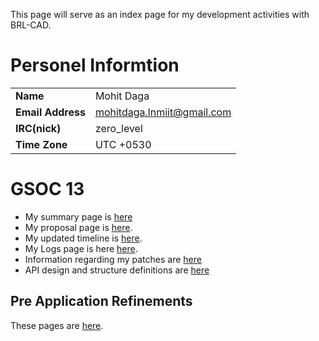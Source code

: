 This page will serve as an index page for my development activities with
BRL-CAD.

# Personel Informtion

|                   |                              |
|-------------------|------------------------------|
| **Name**          | Mohit Daga                   |
| **Email Address** | <mohitdaga.lnmiit@gmail.com> |
| **IRC(nick)**     | zero_level                  |
| **Time Zone**     | UTC +0530                    |

# GSOC 13

-   My summary page is [here](User:Level_zero/GSOC13/summary "wikilink")
-   My proposal page is [here](User:Level_zero/proposal "wikilink").
-   My updated timeline is
    [here](User:Level_zero/GSOC13/timeline "wikilink").
-   My Logs page is here [here](User:Level_zero/GSOC13/logs "wikilink").
-   Information regarding my patches are
    [here](User:Level_zero/patches "wikilink")
-   API design and structure definitions are
    [here](User:Level_zero/GSOC13/api "wikilink")

## Pre Application Refinements

These pages are [here](User:Level_zero/GSOC13/Refinements "wikilink").